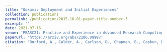 ```yaml
---
title: "Ookami: Deployment and Initial Experiences"
collection: publications
permalink: /publication/2015-10-01-paper-title-number-3
excerpt: ''
date: 2021-07-16
venue: 'PEARC21: Practice and Experience in Advanced Research Computing, July 18--22, 2021, Boston, MA, USA'
paperurl: 'https://arxiv.org/abs/2106.08987'
citation: 'Burford, A., Calder, A., Carlson, D., Chapman, B., Coskun, F., Curtis, T., Feldman, C., Harrison, R., Kang, Y., Michalowicz, B. and Raut, E. (2021). &quot;Ookami: Deployment and Initial Experiences.&quot; <i>PEARC21</i>.'
---
```


